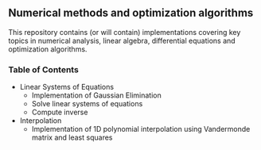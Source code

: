 ## **Numerical methods and optimization algorithms**

This repository contains (or will contain) implementations covering key topics in numerical analysis, linear algebra, differential equations and optimization algorithms.

### Table of Contents

 - Linear Systems of Equations
    - Implementation of Gaussian Elimination
    - Solve linear systems of equations
    - Compute inverse
 - Interpolation
    - Implementation of 1D polynomial interpolation using Vandermonde matrix and least squares

